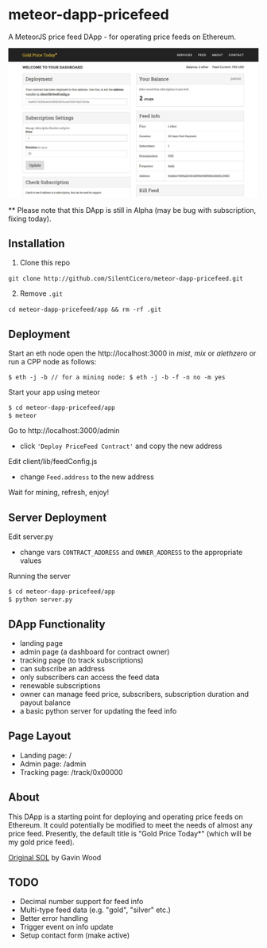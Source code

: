 # meteor-dapp-pricefeed
A MeteorJS price feed DApp - for operating price feeds on Ethereum.

<img src="app/public/images/screen.jpg" />

** Please note that this DApp is still in Alpha (may be bug with subscription, fixing today).

## <a name="installation"></a> Installation

1. Clone this repo

  `git clone http://github.com/SilentCicero/meteor-dapp-pricefeed.git`

2. Remove `.git`

  `cd meteor-dapp-pricefeed/app && rm -rf .git`

## <a name="deployment"></a> Deployment

Start an eth node open the http://localhost:3000 in *mist*, *mix* or *alethzero* or run a CPP node as follows:

    $ eth -j -b // for a mining node: $ eth -j -b -f -n no -m yes

Start your app using meteor

    $ cd meteor-dapp-pricefeed/app
    $ meteor

Go to http://localhost:3000/admin

  - click `'Deploy PriceFeed Contract'` and copy the new address

Edit client/lib/feedConfig.js

  - change `Feed.address` to the new address

Wait for mining, refresh, enjoy!

## <a name="server"></a> Server Deployment

Edit server.py

  - change vars `CONTRACT_ADDRESS` and `OWNER_ADDRESS` to the appropriate values

Running the server

    $ cd meteor-dapp-pricefeed/app
    $ python server.py

## <a name="functionality"></a> DApp Functionality
- landing page
- admin page (a dashboard for contract owner)
- tracking page (to track subscriptions)
- can subscribe an address
- only subscribers can access the feed data
- renewable subscriptions
- owner can manage feed price, subscribers, subscription duration and payout balance
- a basic python server for updating the feed info

## <a name="layout"></a> Page Layout
- Landing page: /
- Admin page: /admin
- Tracking page: /track/0x00000

## <a name="about"></a> About

This DApp is a starting point for deploying and operating price feeds on Ethereum. It could potentially be modified to meet the needs of almost any price feed. Presently, the default title is "Gold Price Today*" (which will be my gold price feed).

<a href="https://github.com/ethereum/dapp-bin/blob/master/pricefeed/pricefeed.sol">Original SOL</a> by Gavin Wood

## <a name="todo"></a> TODO
- Decimal number support for feed info
- Multi-type feed data (e.g. "gold", "silver" etc.)
- Better error handling
- Trigger event on info update
- Setup contact form (make active)

